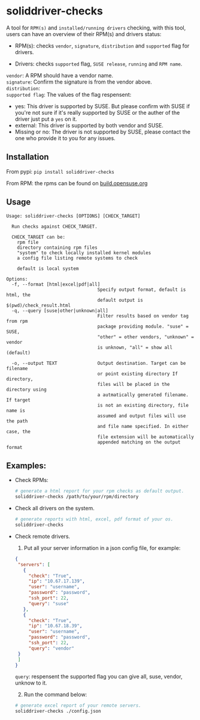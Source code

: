# soliddriver-checks

A tool for ```RPM(s)``` and ```installed/running drivers``` checking, with this tool, users can have an overview of their RPM(s) and drivers status:


- RPM(s): checks ```vendor```, ```signature```, ```distribution``` and ```supported``` flag for drivers.

- Drivers: checks ```supported``` flag, ```SUSE release```, ```running``` and ```RPM name```.

```vendor```: A RPM should have a vendor name. </br>
```signature```: Confirm the signature is from the vendor above. </br>
```distribution```: </br>
```supported flag```: The values of the flag respensent:
  - yes: This driver is supported by SUSE. But please confirm with SUSE if you're not sure if it's really supported by SUSE or the auther of the driver just put a ```yes``` on it.
  - external: This driver is supported by both vendor and SUSE.
  - Missing or no: The driver is not supported by SUSE, please contact the one who provide it to you for any issues.

## Installation

From pypi: ```pip install soliddriver-checks```

From RPM: the rpms can be found on [build.opensuse.org](https://build.opensuse.org/package/show/home:huizhizhao/soliddriver-checks)

## Usage

```
Usage: soliddriver-checks [OPTIONS] [CHECK_TARGET]

  Run checks against CHECK_TARGET.

  CHECK_TARGET can be:
    rpm file
    directory containing rpm files
    "system" to check locally installed kernel modules
    a config file listing remote systems to check

    default is local system

Options:
  -f, --format [html|excel|pdf|all]
                                  Specify output format, default is html, the
                                  default output is $(pwd)/check_result.html
  -q, --query [suse|other|unknown|all]
                                  Filter results based on vendor tag from rpm
                                  package providing module. "suse" = SUSE,
                                  "other" = other vendors, "unknown" = vendor
                                  is unknown, "all" = show all (default)

  -o, --output TEXT               Output destination. Target can be filename
                                  or point existing directory If directory,
                                  files will be placed in the directory using
                                  a autmatically generated filename. If target
                                  is not an existing directory, file name is
                                  assumed and output files will use the path
                                  and file name specified. In either case, the
                                  file extension will be automatically
                                  appended matching on the output format
```

## Examples:
 - Check RPMs: </br>
   ```bash
   # generate a html report for your rpm checks as default output.
   soliddriver-checks /path/to/your/rpm/directory
   ```

 - Check all drivers on the system.
    ```bash
    # generate reports with html, excel, pdf format of your os.
    soliddriver-checks
    ```

 - Check remote drivers.
   1. Put all your server information in a json config file, for example:
   ```json
   {
    "servers": [
      {
        "check": "True",
        "ip": "10.67.17.139",
        "user": "username",
        "password": "password",
        "ssh_port": 22,
        "query": "suse"
      },
      {
		"check": "True",
		"ip": "10.67.18.39",
		"user": "username",
		"password": "password",
		"ssh_port": 22,
		"query": "vendor"
	}
    ]
   }
   ```
   ```query```: respensent the supported flag you can give all, suse, vendor, unknow to it.

   2. Run the command below:
   ```bash
   # generate excel report of your remote servers.
   soliddriver-checks ./config.json
   ```
